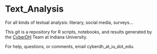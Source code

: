# Text_Analysis
For all kinds of textual analysis: literary, social media, surveys...

This git is a repository for R scripts, notebooks, and results generated by the [CyberDH]("http://researchtech.iu.edu/ci-digital-humanities.php") Team at Indiana University. 

For help, questions, or comments, email cyberdh_at_iu_dot_edu.

